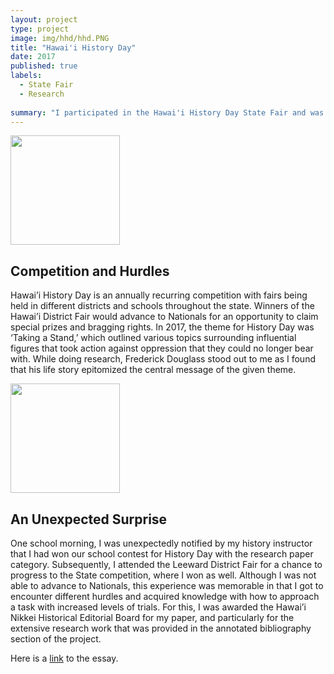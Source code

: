 ```yaml
---
layout: project
type: project
image: img/hhd/hhd.PNG
title: "Hawai'i History Day"
date: 2017
published: true
labels:
  - State Fair
  - Research
  
summary: "I participated in the Hawai'i History Day State Fair and was awarded the Hawai'i Nikkei Historical Editorial Board for my research paper. It detailed the inspiring life of Frederick Douglass and the pivotal role he played for the Abolitionist Movement in ending US slavery."
---
```


<div style="overflow: hidden;">
  <img width="175px" class="rounded float-start pe-4" src="https://hihumanities.org/wp-content/uploads/2023/10/HHD-Banner-101623.png">
</div>

## Competition and Hurdles
Hawai’i History Day is an annually recurring competition with fairs being held in different districts and schools throughout the state. Winners of the Hawai’i District Fair would advance to Nationals for an opportunity to claim special prizes and bragging rights. In 2017, the theme for History Day was ‘Taking a Stand,’ which outlined various topics surrounding influential figures that took action against oppression that they could no longer bear with. While doing research, Frederick Douglass stood out to me as I found that his life story epitomized the central message of the given theme. 

<div style="overflow: hidden;">
  <img width="175px" class="rounded float-start pe-4" src="https://static.wixstatic.com/media/7cb4d7_ed70472147fb471a9c29c02da5e9a569~mv2.png/v1/fill/w_961,h_968,al_c/7cb4d7_ed70472147fb471a9c29c02da5e9a569~mv2.png">
</div>

## An Unexpected Surprise
One school morning, I was unexpectedly notified by my history instructor that I had won our school contest for History Day with the research paper category. Subsequently, I attended the Leeward District Fair for a chance to progress to the State competition, where I won as well. Although I was not able to advance to Nationals, this experience was memorable in that I got to encounter different hurdles and acquired knowledge with how to approach a task with increased levels of trials. For this, I was awarded the Hawai’i Nikkei Historical Editorial Board for my paper, and particularly for the extensive research work that was provided in the annotated bibliography section of the project. 

Here is a [link](https://raw.githack.com/k-deguz/k-deguz.github.io/main/img/hhd/DEGUZMAN_KENNETH_JUNIOR_STATE_FAIR.pdf) to the essay.
